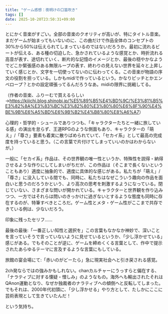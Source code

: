 ```yaml
---
title: "ゲーム感想：夜明けの口笛吹き"
tags: []
date: 2025-10-20T23:50:31+09:00
---
```


とにかく音楽がすごい。全部の音楽のクオリティが高いが、特にタイトル音楽。まだゲームが始まってもいないのに、この曲だけで作品全体のコンセプトの30%から50%は伝えられてしまっているのではないだろうか。最初に流れるビートが伝える、ある種の切迫した、急かされているような感覚とか、時折流れる高音が表す、途切れていく、断片的な記憶のイメージとか、最後の穏やかなようでどこか緊張感のある無限ループの表す、終わりの見えない世界を延々と上昇していく感じとか、文字を一切使ってないのに伝わってくる。この音楽が物語の序文の役割を担っている。しかもmidiで作っているという。かなりピッチとかエンベロープ？とかの設定頑張ってるんだろうなあ。midiの限界に挑戦してる。

（作者の音楽、ふりーむで買えるらしい→<https://kiiichi.blog.shinobi.jp/%E5%89%B5%E4%BD%9C/%E3%81%B5%E3%82%8A%E3%83%BC%E3%82%80%E3%80%80%E6%8F%90%E4%BE%9B%E6%A5%BD%E6%9B%B2%E4%B8%80%E8%A6%A7>）

心理的・哲学的・シュールでありつつも、「キャラクターたちと一緒に旅している感」の演出を怠らず、王道RPGのような側面もあり、キャラクターの「萌え」/「尊さ」要素も着実に散りばめられていて、「セカイ系」として最高の完成度を持っていると思う。（この言葉で片付けてしまっていいのかはわからないが。）

一般に「セカイ系」作品は、その世界観の唯一性というか、特殊性を説得・納得させるような作りにしてしまいがちだが、この作品は（そこまで長くないということもあり）適度に抽象的で、適度に具体的な感じがある。私たちが「萌え」/「尊さ」に没入している間でも、同時に、私たちはなぜこういう趣向の作品を面白いと思うのだろうかという、より高次の思考を刺激するようになっている。閉じていない、さまざまな問いが開かれている。キャラクターと世界観を作り込みつつ、一方ではそれらは問いのきっかけに過ぎないとするような態度も同時に存在するのが、特筆すべきところだ。ゲーム性とメタ・ゲーム性がここまで共存できている例は、少ないだろう。

印象に残ったセリフ......

最後の最後:「一番正しい知性と選択を」この言葉もなかなか神妙で、深いことを言っていそうで言っていないように見せているというか、「少し浮かせている」感じがある。でもそのことが逆に、ゲームを締めくくる言葉として、作中で提示されたあらゆるテーマに言及するような言葉にもしている。

旅館の宴会場にて:「赤いのがどーたら」急に現実社会へと引き戻される感覚。

2ch発ならではの強みかもしれない。chanカルチャーにうっすらと偏在する、「ナラティブに対する懐疑・憎しみ」のようなもの。海外へも輸出されたそれはQAnon運動となり、なぜか独裁者のナラティブへの傾倒へと反転してしまった。でもそれは、2000年代初頭に、「少し浮かせる」やり方として、たしかにここに芸術表現として生きていたんだ！

という気持ち。